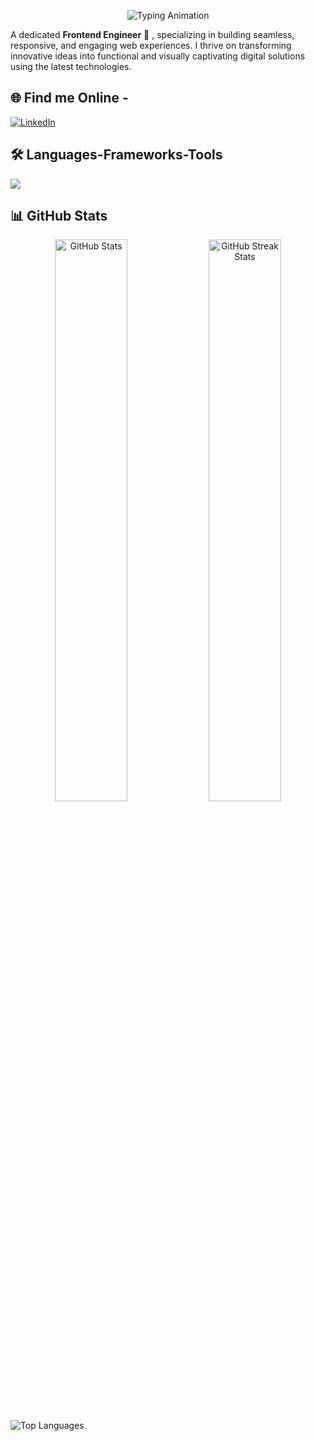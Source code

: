 <p align="center">
  <img src="https://readme-typing-svg.herokuapp.com?font=Poppins&weight=500&size=35&duration=2000&pause=1000&color=000000&center=true&vCenter=true&width=600&lines=👋+Hi+There!;I'm+Abhishek+Patel+💻" alt="Typing Animation" />
</p>

A dedicated **Frontend Engineer** 🚀 , specializing in building seamless, responsive, and engaging web experiences. I thrive on transforming innovative ideas into functional and visually captivating digital solutions using the latest technologies.  

## 🌐 Find me Online -  
<p align="left">
  <a href="https://linkedin.com/in/abhishek-patel18">
    <img src="https://img.shields.io/badge/LinkedIn-%230077B5.svg?style=for-the-badge&logo=linkedin&logoColor=white" alt="LinkedIn">
  </a>
</p>

## 🛠️ Languages-Frameworks-Tools  
<div align="left">
  <a href="https://skillicons.dev">
    <img src="https://skillicons.dev/icons?i=html,css,javascript,react,next,tailwind,figma" />
  </a>
</div>

## 📊 GitHub Stats  

<div align="center">
  <img src="https://github-readme-stats.vercel.app/api?username=AbhishekPatel1811&theme=default&hide_border=true&include_all_commits=false&count_private=false" alt="GitHub Stats" width="48%"/>
  <img src="https://github-readme-streak-stats.herokuapp.com/?user=AbhishekPatel1811&theme=default&hide_border=true" alt="GitHub Streak Stats" width="48%"/>
</div>
<br/>
<img src="https://github-readme-stats.vercel.app/api/top-langs/?username=AbhishekPatel1811&theme=default&hide_border=true&include_all_commits=false&count_private=false&layout=compact" alt="Top Languages" />
